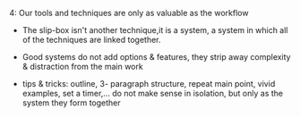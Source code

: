

4: Our tools and techniques are only as valuable as the workflow

- The slip-box isn't another technique,it is a system, a system in which all of the techniques are linked together.

- Good systems do not add options & features, they strip away complexity & distraction from the main work

- tips & tricks: outline, 3- paragraph structure, repeat main point, vivid examples, set a timer,...
do not make sense in isolation, but only as the system they form together

